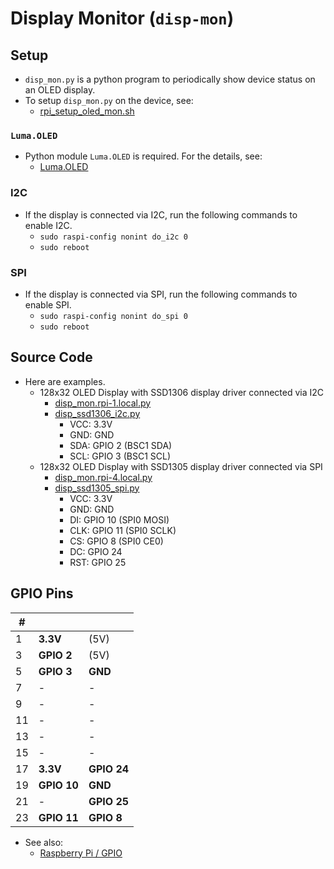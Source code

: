 # Display Monitor (`disp-mon`)

## Setup

- `disp_mon.py` is a python program to periodically show device status on an OLED display.
- To setup `disp_mon.py` on the device, see:
  - [rpi_setup_oled_mon.sh](../../rpi_setup_oled_mon.sh)

### `Luma.OLED`

- Python module `Luma.OLED` is required. For the details, see:
  - [Luma.OLED](<luma.oled.md>)

### I2C

- If the display is connected via I2C, run the following commands to enable I2C.
  - `sudo raspi-config nonint do_i2c 0`
  - `sudo reboot`

### SPI

- If the display is connected via SPI, run the following commands to enable SPI.
  - `sudo raspi-config nonint do_spi 0`
  - `sudo reboot`

## Source Code

- Here are examples.
  - 128x32 OLED Display with SSD1306 display driver connected via I2C
    - [disp_mon.rpi-1.local.py](disp_mon.rpi-1.local.py)
    - [disp_ssd1306_i2c.py](<disp_ssd1306_i2c.py>)
      - VCC: 3.3V
      - GND: GND
      - SDA: GPIO 2 (BSC1 SDA)
      - SCL: GPIO 3 (BSC1 SCL)
  - 128x32 OLED Display with SSD1305 display driver connected via SPI
    - [disp_mon.rpi-4.local.py](disp_mon.rpi-4.local.py)
    - [disp_ssd1305_spi.py](<disp_ssd1305_spi.py>)
      - VCC: 3.3V
      - GND: GND
      - DI:  GPIO 10 (SPI0 MOSI)
      - CLK: GPIO 11 (SPI0 SCLK)
      - CS:  GPIO 8  (SPI0 CE0)
      - DC:  GPIO 24
      - RST: GPIO 25

## GPIO Pins

| #  |             |  |
|----|-------------|--|
| 1  | **3.3V**    | (5V) |
| 3  | **GPIO 2**  | (5V) |
| 5  | **GPIO 3**  | **GND** |
| 7  | -           | - |
| 9  | -           | - |
| 11 | -           | - |
| 13 | -           | - |
| 15 | -           | - |
| 17 | **3.3V**    | **GPIO 24** |
| 19 | **GPIO 10** | **GND** |
| 21 | -           | **GPIO 25** |
| 23 | **GPIO 11** | **GPIO 8** |

- See also:
  - [Raspberry Pi / GPIO](<../../Raspberry Pi/gpio.md>)

